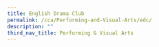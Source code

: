 ```yaml
---
title: English Drama Club
permalink: /cca/Performing-and-Visual-Arts/edc/
description: ""
third_nav_title: Performing & Visual Arts
---
```

